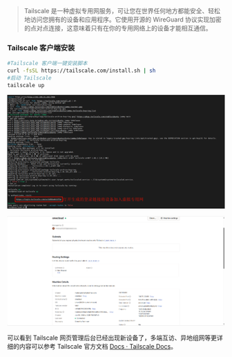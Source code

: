 > Tailscale 是一种虚拟专用网服务，可让您在世界任何地方都能安全、轻松地访问您拥有的设备和应用程序。它使用开源的 WireGuard 协议实现加密的点对点连接，这意味着只有在你的专用网络上的设备才能相互通信。

### Tailscale 客户端安装

```bash
#Tailscale 客户端一键安装脚本
curl -fsSL https://tailscale.com/install.sh | sh
#启动 Tailscale
tailscale up
```

![PixPin_2024-06-30_17-39-00](../img/PixPin_2024-06-30_17-39-00.png)

![PixPin_2024-06-30_17-41-12](../img/PixPin_2024-06-30_17-41-12.png)

可以看到 Tailscale 网页管理后台已经出现新设备了，多端互访、异地组网等更详细的内容可以参考 Tailscale 官方文档 [Docs · Tailscale Docs](https://tailscale.com/kb)。